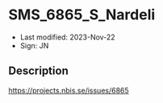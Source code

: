 # SMS_6865_S_Nardeli

- Last modified: 2023-Nov-22
- Sign: JN

## Description

<https://projects.nbis.se/issues/6865>
